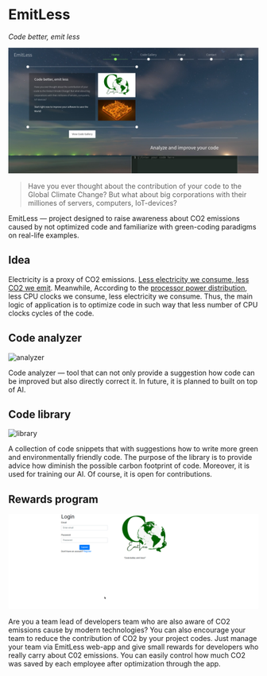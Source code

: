 # EmitLess

*Code better, emit less*

![main](docs/main.png)

> Have you ever thought about the contribution of your code to the Global Climate Change? But what about big corporations with their milliones of servers, computers, IoT-devices?

EmitLess — project designed to raise awareness about CO2 emissions caused by not optimized code and familiarize with green-coding paradigms on real-life examples.



## Idea

Electricity is a proxy of CO2 emissions. [Less electricity we consume, less CO2 we emit](https://sustainability.stackexchange.com/questions/9891/how-would-you-calculate-carbon-emissions-of-software). Meanwhile, According to the [processor power distribution](https://en.wikipedia.org/wiki/Processor_power_dissipation), less CPU clocks we consume, less electricity we consume. Thus, the main logic of application is to optimize code in such way that less number of CPU clocks cycles of the code.



## Code analyzer

![analyzer](docs/analyzer.gif)

Code analyzer — tool that can not only provide a suggestion how code can be improved but also directly correct it. In future, it is planned to built on top of AI.



## Code library

![library](docs/library.gif)

A collection of code snippets that with suggestions how to write more green and environmentally friendly code. The purpose of the library is to provide advice how diminish the possible carbon footprint of code. Moreover, it is used for training our AI. Of course, it is open for contributions.



## Rewards program

![rating](docs/rating.gif)

Are you a team lead of developers team who are also aware of CO2 emissions cause by modern technologies? You can also encourage your team to reduce the contribution of CO2 by your project codes. Just manage your team via EmitLess web-app and give small rewards for developers who really carry about C02 emissions. You can easily control how much CO2 was saved by each employee after optimization through the app.